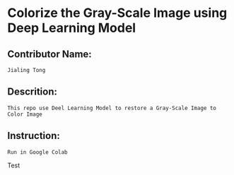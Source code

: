 # Colorize the Gray-Scale Image using Deep Learning Model
## Contributor Name: 
    Jialing Tong
## Descrition: 
    This repo use Deel Learning Model to restore a Gray-Scale Image to Color Image
## Instruction: 
    Run in Google Colab 
Test
